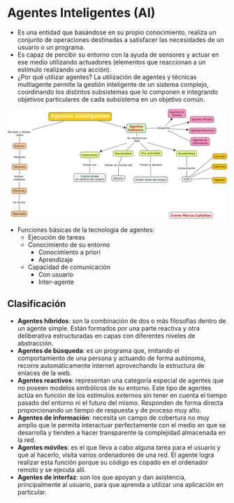 # Agentes Inteligentes (AI)

* Es una entidad que basándose en su propio conocimiento, realiza un conjunto de operaciones destinadas a satisfacer las necesidades de un usuario o un programa.
* Es capaz de percibir su entorno con la ayuda de sensores y actuar en ese medio utilizando actuadores (elementos que reaccionan a un estímulo realizando una acción).
* ¿Por qué utilizar agentes? La utilización de agentes y técnicas multiagente permite la gestión inteligente de un sistema complejo, coordinando los distintos subsistemas que lo componen e integrando objetivos particulares de cada subsistema en un objetivo común.

![AI mapa](img/ai-mapa.jpg)

* Funciones básicas de la tecnología de agentes:
  * Ejecución de tareas
  * Conocimiento de su entorno
    * Conocimiento a priori
    * Aprendizaje
  * Capacidad de comunicación
    * Con usuario
    * Inter-agente

## Clasificación

* **Agentes híbridos**: son la combinación de dos o más filosofías dentro de un agente simple. Están formados por una parte reactiva y otra deliberativa estructuradas en capas con diferentes niveles de abstracción.
* **Agentes de búsqueda**: es un programa que, imitando el comportamiento de una persona y actuando de forma autónoma, recorre automáticamente internet aprovechando la estructura de enlaces de la web.
* **Agentes reactivos**: representan una categoría especial de agentes que no poseen modelos simbólicos de su entorno. Este tipo de agentes actúa en función de los estímulos externos sin tener en cuenta el tiempo pasado del entorno ni el futuro del mismo. Responden de forma directa proporcionando un tiempo de respuesta y de proceso muy alto.
* **Agentes de información**: necesita un campo de cobertura no muy amplio que le permita interactuar perfectamente con el medio en que se desarrolla y tienden a hacer transparente la complejidad almacenada en la red.
* **Agentes móviles**: es el que lleva a cabo alguna tarea para el usuario y que al hacerlo, visita varios ordenadores de una red. El agente logra realizar esta función porque su código es copado en el ordenador remoto y se ejecuta allí.
* **Agentes de interfaz**: son los que apoyan y dan asistencia, principalmente al usuario, para que aprenda a utilizar una aplicación en particular.
